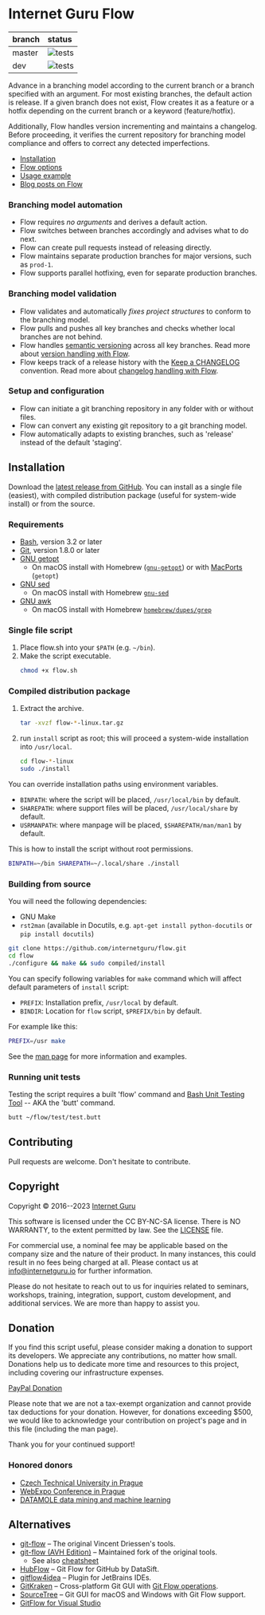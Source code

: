 # Internet Guru Flow

| branch  | status |
| :------------- | :------------- |
| master | ![tests](https://github.com/internetguru/flow/actions/workflows/test.yml/badge.svg?branch=master) |
| dev | ![tests](https://github.com/internetguru/flow/actions/workflows/test.yml/badge.svg?branch=dev) |

Advance in a branching model according to the current branch or a branch specified with an argument. For most existing branches, the default action is release. If a given branch does not exist, Flow creates it as a feature or a hotfix depending on the current branch or a keyword (feature/hotfix).

Additionally, Flow handles version incrementing and maintains a changelog. Before proceeding, it verifies the current repository for branching model compliance and offers to correct any detected imperfections.

- [Installation](#installation)
- [Flow options](https://github.com/internetguru/flow/blob/dev/flow.1.rst#options)
- [Usage example](https://github.com/internetguru/flow/blob/dev/flow.1.rst#flow-example)
- [Blog posts on Flow](https://blog.internetguru.io/categories/flow/)


### Branching model automation

- Flow requires *no arguments* and derives a default action.
- Flow switches between branches accordingly and advises what to do next.
- Flow can create pull requests instead of releasing directly.
- Flow maintains separate production branches for major versions, such as `prod-1`.
- Flow supports parallel hotfixing, even for separate production branches.

### Branching model validation

 - Flow validates and automatically *fixes project structures* to conform to the branching model.
 - Flow pulls and pushes all key branches and checks whether local branches are not behind.
 - Flow handles [semantic versioning](https://semver.org/) across all key branches. Read more about [version handling with Flow](https://blog.internetguru.io/2023/04/05/flow-version/).
 - Flow keeps track of a release history with the [Keep a CHANGELOG](https://keepachangelog.com/en/) convention. Read more about [changelog handling with Flow](https://blog.internetguru.io/2023/04/08/flow-changelog/).

### Setup and configuration

 - Flow can initiate a git branching repository in any folder with or without files.
 - Flow can convert any existing git repository to a git branching model.
 - Flow automatically adapts to existing branches, such as 'release' instead of the default 'staging'.


## Installation

Download the [latest release from GitHub](https://github.com/internetguru/flow/releases/latest). You can install as a single file (easiest), with compiled distribution package (useful for system-wide install) or from the source.


### Requirements

- [Bash](https://www.gnu.org/software/bash/), version 3.2 or later
- [Git](https://git-scm.com/), version 1.8.0 or later
- [GNU getopt](http://frodo.looijaard.name/project/getopt)
  - On macOS install with Homebrew ([`gnu-getopt`](http://braumeister.org/formula/gnu-getopt)) or with [MacPorts](https://www.macports.org/) (`getopt`)
- [GNU sed](https://www.gnu.org/software/sed/)
  - On macOS install with Homebrew [`gnu-sed`](http://braumeister.org/formula/gnu-sed)
- [GNU awk](https://www.gnu.org/software/gawk/)
  - On macOS install with Homebrew [`homebrew/dupes/grep`](https://github.com/Homebrew/homebrew-dupes)


### Single file script

1. Place flow.sh into your `$PATH` (e.g. `~/bin`).
2. Make the script executable.
   ```bash
   chmod +x flow.sh
   ```


### Compiled distribution package

1. Extract the archive.
   ```bash
   tar -xvzf flow-*-linux.tar.gz
   ```
2. run `install` script as root; this will proceed a system-wide installation into `/usr/local`.
   ```bash
   cd flow-*-linux
   sudo ./install
   ```

You can override installation paths using environment variables.

- `BINPATH`: where the script will be placed, `/usr/local/bin` by default.
- `SHAREPATH`: where support files will be placed, `/usr/local/share` by default.
- `USRMANPATH`: where manpage will be placed, `$SHAREPATH/man/man1` by default.

This is how to install the script without root permissions.

```bash
BINPATH=~/bin SHAREPATH=~/.local/share ./install
```


### Building from source

You will need the following dependencies:

- GNU Make
- `rst2man` (available in Docutils, e.g. `apt-get install python-docutils` or `pip install docutils`)

```bash
git clone https://github.com/internetguru/flow.git
cd flow
./configure && make && sudo compiled/install
```

You can specify following variables for `make` command which will affect default parameters of `install` script:

- `PREFIX`: Installation prefix, `/usr/local` by default.
- `BINDIR`: Location for `flow` script, `$PREFIX/bin` by default.

For example like this:

```bash
PREFIX=/usr make
```

See the [man page](flow.1.rst) for more information and examples.


### Running unit tests

Testing the script requires a built 'flow' command and [Bash Unit Testing Tool](https://github.com/internetguru/butt) -- AKA the 'butt' command.

```bash
butt ~/flow/test/test.butt
```


## Contributing

Pull requests are welcome. Don't hesitate to contribute.


## Copyright

Copyright © 2016--2023 [Internet Guru](https://www.internetguru.io)

This software is licensed under the CC BY-NC-SA license. There is NO WARRANTY, to the extent permitted by law. See the [LICENSE](LICENSE) file.

For commercial use, a nominal fee may be applicable based on the company size and the nature of their product. In many instances, this could result in no fees being charged at all. Please contact us at info@internetguru.io for further information.

Please do not hesitate to reach out to us for inquiries related to seminars, workshops, training, integration, support, custom development, and additional services. We are more than happy to assist you.


## Donation

If you find this script useful, please consider making a donation to support its developers. We appreciate any contributions, no matter how small. Donations help us to dedicate more time and resources to this project, including covering our infrastructure expenses.

[PayPal Donation](https://www.paypal.com/donate/?hosted_button_id=QC7HU967R4PHC)

Please note that we are not a tax-exempt organization and cannot provide tax deductions for your donation. However, for donations exceeding $500, we would like to acknowledge your contribution on project's page and in this file (including the man page).

Thank you for your continued support!


### Honored donors

- [Czech Technical University in Prague](https://www.fit.cvut.cz/en)
- [WebExpo Conference in Prague](https://webexpo.net/)
- [DATAMOLE data mining and machine learning](https://www.datamole.cz/)


## Alternatives

- [git-flow](https://github.com/nvie/gitflow) – The original Vincent Driessen's tools.
- [git-flow (AVH Edition)](https://github.com/petervanderdoes/gitflow-avh) – Maintained fork of the original tools.
  - See also [cheatsheet](https://danielkummer.github.io/git-flow-cheatsheet/)
- [HubFlow](https://datasift.github.io/gitflow/) – Git Flow for GitHub by DataSift.
- [gitflow4idea](https://github.com/OpherV/gitflow4idea/) – Plugin for JetBrains IDEs.
- [GitKraken](https://www.gitkraken.com/) – Cross-platform Git GUI with [Git Flow operations](https://support.gitkraken.com/repositories/git-flow).
- [SourceTree](https://www.sourcetreeapp.com/) – Git GUI for macOS and Windows with Git Flow support.
- [GitFlow for Visual Studio](https://marketplace.visualstudio.com/items?itemName=vs-publisher-57624.GitFlowforVisualStudio2017)
